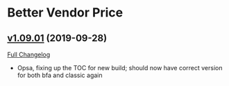 # Better Vendor Price

## [v1.09.01](https://github.com/mooreatv/BetterVendorPrice/tree/v1.09.01) (2019-09-28)
[Full Changelog](https://github.com/mooreatv/BetterVendorPrice/compare/v1.09.00...v1.09.01)

- Opsa, fixing up the TOC for new build; should now have correct version for both bfa and classic again  

